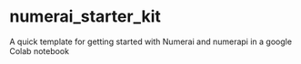 # numerai_starter_kit
A quick template for getting started with Numerai and numerapi in a google Colab notebook
